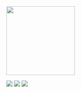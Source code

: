 
<div>
 <img height="180" wigth="600" src="https://github-profile-summary-cards.vercel.app/api/cards/profile-details?username=timkmit&theme=2077">
</div>

![](https://github-profile-summary-cards.vercel.app/api/cards/most-commit-language?username=timkmit&theme=2077)
![](https://github-profile-summary-cards.vercel.app/api/cards/productive-time?username=timkmit&theme=2077&utcOffset=8)
![](https://komarev.com/ghpvc/?username=timkmit)
